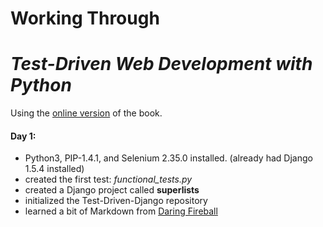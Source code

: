
Working Through
===============
*Test-Driven Web Development with Python*
========================================

Using the [online version][tddp] of the book.

#### Day 1:
* Python3, PIP-1.4.1, and Selenium 2.35.0 installed.
  (already had Django 1.5.4 installed)
* created the first test: *functional_tests.py*
* created a Django project called **superlists**
* initialized the Test-Driven-Django repository
* learned a bit of Markdown from [Daring Fireball][df]















[tddp]: http://chimera.labs.oreilly.com/books/1234000000754 "Test Driven Site"
[df]: http://daringfireball.net/projects/markdown/syntax